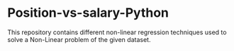 # Position-vs-salary-Python
This repository contains different non-linear regression techniques used to solve a Non-Linear problem of the given dataset.
